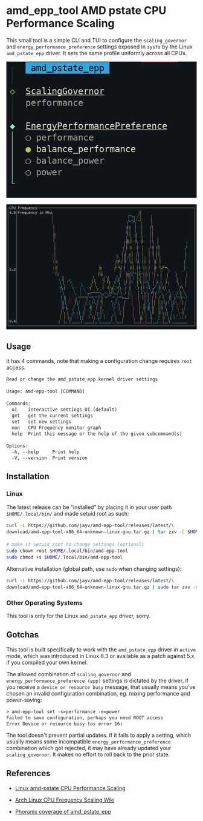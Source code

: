 # amd_epp_tool AMD pstate CPU Performance Scaling

This small tool is a simple CLI and TUI to configure the `scaling_governor` and `energy_performance_preference` settings 
exposed in `sysfs` by the Linux `amd_pstate_epp` driver. It sets the same profile uniformly across all CPUs. 

![TUI example setting](tui.png) 

![TUI CPU Frequency monitor](monitor.png) 

## Usage

It has 4 commands, note that making a configuration change requires `root` access.

```
Read or change the amd_pstate_epp kernel driver settings

Usage: amd-epp-tool [COMMAND]

Commands:
  ui    interactive settings UI (default)
  get   get the current settings
  set   set new settings
  mon   CPU Frequency monitor graph
  help  Print this message or the help of the given subcommand(s)

Options:
  -h, --help     Print help
  -V, --version  Print version
```

## Installation

### Linux

The latest release can be "installed" by placing it in your user path `$HOME/.local/bin/` and made setuid root as such:

```bash
curl -L https://github.com/jayv/amd-epp-tool/releases/latest/\
download/amd-epp-tool-x86_64-unknown-linux-gnu.tar.gz | tar zxv -C $HOME/.local/bin/

# make it setuid root to change settings (optional) 
sudo chown root $HOME/.local/bin/amd-epp-tool
sudo chmod +s $HOME/.local/bin/amd-epp-tool
```

Alternative installation (global path, use `sudo` when changing settings):

```bash
curl -L https://github.com/jayv/amd-epp-tool/releases/latest/\
download/amd-epp-tool-x86_64-unknown-linux-gnu.tar.gz | sudo tar zxv -C /usr/local/bin/
```

### Other Operating Systems

This tool is only for the Linux `amd_pstate_epp` driver, sorry.

## Gotchas

This tool is built specifically to work with the `amd_pstate_epp` driver in `active` mode, which was introduced in Linux 6.3 or available as a patch against 5.x if you compiled your own kernel.

The allowed combination of `scaling_governor` and `energy_performance_preference (epp)` settings is dictated by the driver, if you receive a `device or resource busy` message, that usually means you've chosen an invalid configuration combination, eg. mixing performance and power-saving: 
```
> amd-epp-tool set -s=performance -e=power
Failed to save configuration, perhaps you need ROOT access
Error Device or resource busy (os error 16)
```

The tool doesn't prevent partial updates. If it fails to apply a setting, which usually means some incompatible `energy_performance_preference` combination which got rejected, it may have already updated your `scaling_governor`. It makes no effort to roll back to the prior state. 

## References

- [Linux amd-pstate CPU Performance Scaling](https://docs.kernel.org/admin-guide/pm/amd-pstAate.html)

- [Arch Linux CPU Frequency Scaling Wiki](https://wiki.archlinux.org/title/CPU_frequency_scaling) 

- [Phoronix coverage of amd_pstate_epp](https://www.phoronix.com/review/amd-pstate-epp-ryzen-mobile) 
